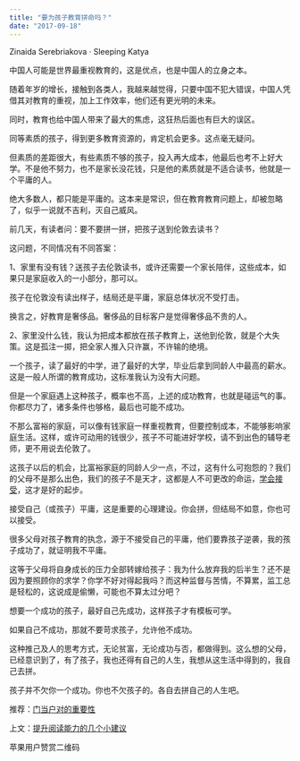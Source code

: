 ```yaml
---
title: "要为孩子教育拼命吗？"
date: "2017-09-18"
---
```


Zinaida Serebriakova · Sleeping Katya

中国人可能是世界最重视教育的，这是优点，也是中国人的立身之本。

随着年岁的增长，接触到各类人，我越来越觉得，只要中国不犯大错误，中国人凭借其对教育的重视，加上工作效率，他们还有更光明的未来。

同时，教育也给中国人带来了最大的焦虑，这狂热后面也有巨大的误区。

同等素质的孩子，得到更多教育资源的，肯定机会更多。这点毫无疑问。

但素质的差距很大，有些素质不够的孩子，投入再大成本，他最后也考不上好大学。不是他不努力，也不是家长没花钱，只是他的素质就是不适合读书，他就是一个平庸的人。

绝大多数人，都只能是平庸的。这本来是常识，但在教育教育问题上，却被忽略了，似乎一说就不吉利，灭自己威风。

前几天，有读者问：要不要拼一拼，把孩子送到伦敦去读书？

这问题，不同情况有不同答案：

1、家里有没有钱？送孩子去伦敦读书，或许还需要一个家长陪伴，这些成本，如果只是家庭收入的一小部分，那可以。

孩子在伦敦没有读出样子，结局还是平庸，家庭总体状况不受打击。

换言之，好教育是奢侈品。奢侈品的目标客户是觉得奢侈品不贵的人。

2、家里没什么钱，我认为把成本都放在孩子教育上，送他到伦敦，就是个大失策。这是孤注一掷，把全家人推入只许赢，不许输的绝境。

一个孩子，读了最好的中学，进了最好的大学，毕业后拿到同龄人中最高的薪水。这是一般人所谓的教育成功，这标准我认为没有大问题。

但是一个家庭遇上这种孩子，概率也不高，上述的成功教育，也就是碰运气的事。你都尽力了，诸多条件也够格，最后也可能不成功。

不那么富裕的家庭，可以像有钱家庭一样重视教育，但要控制成本，不能够影响家庭生活。这样，或许可动用的钱很少，孩子不可能进好学校，请不到出色的辅导老师，更不用说去伦敦了。

这孩子以后的机会，比富裕家庭的同龄人少一点，不过，这有什么可抱怨的？我们的父母不是那么出色，我们的孩子不是天才，这都是人不可更改的命运，[学会接受](http://mp.weixin.qq.com/s?__biz=MjM5NDU0Mjk2MQ==&mid=202387886&idx=1&sn=1aa059a86446240367e563db5b2ec5e3&scene=21#wechat_redirect)，这才是好的起步。

接受自己（或孩子）平庸，这是重要的心理建设。你会拼，但结局不如意，你也可以接受。

很多父母对孩子教育的执念，源于不接受自己的平庸，他们要靠孩子逆袭，我的孩子成功了，就证明我不平庸。

这等于父母将自身成长的压力全部转嫁给孩子：我为什么放弃我的后半生？还不是因为要照顾你的求学？你学不好对得起我吗？而这种监督与苦情，不算累，监工总是轻松的，这说成是偷懒，可能也不算太过分吧？

想要一个成功的孩子，最好自己先成功，这样孩子才有模板可学。

如果自己不成功，那就不要苛求孩子，允许他不成功。

这种推己及人的思考方式，无论贫富，无论成功与否，都做得到。这么想的父母，已经意识到了，有了孩子，我也还得有自己的人生，我想从这生活中得到的，我自己去拼。

孩子并不欠你一个成功。你也不欠孩子的。各自去拼自己的人生吧。

推荐：[门当户对的重要性](http://mp.weixin.qq.com/s?__biz=MjM5NDU0Mjk2MQ==&mid=2651623331&idx=1&sn=0c6c14c95ad7328b8a3fedd15d07101f&chksm=bd7e0bbd8a0982abc2bcdd77dce4079b355c6225f135c22a31ae92beeaed6ce430f769ba4567&scene=21#wechat_redirect)  

上文：[提升阅读能力的几个小建议](http://mp.weixin.qq.com/s?__biz=MjM5NDU0Mjk2MQ==&mid=2651623512&idx=1&sn=53cef37af1e756cf32aa941b5be2d5d0&chksm=bd7e14468a099d509dd7798cb33c5a82629bdcc0c0c93cfad5a77d261899448f3b404eea0d14&scene=21#wechat_redirect)

苹果用户赞赏二维码
